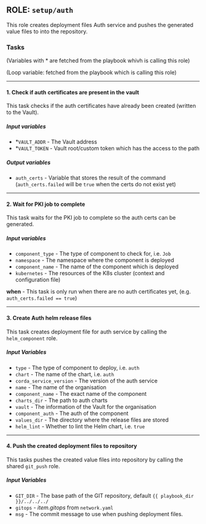 [//]: # (##############################################################################################)
[//]: # (Copyright Accenture. All Rights Reserved.)
[//]: # (SPDX-License-Identifier: Apache-2.0)
[//]: # (##############################################################################################)

## ROLE: `setup/auth`
This role creates deployment files Auth service and pushes the generated value files to into the repository.

### Tasks
(Variables with * are fetched from the playbook whivh is calling this role)

(Loop variable: fetched from the playbook which is calling this role)

---

#### 1. Check if auth certificates are present in the vault
This task checks if the auth certificates have already been created (written to the Vault).
##### Input variables
- *`VAULT_ADDR` - The Vault address
- *`VAULT_TOKEN` - Vault root/custom token which has the access to the path
##### Output variables
- `auth_certs` - Variable that stores the result of the command (`auth_certs.failed` will be `true` when the certs do not exist yet)

---

#### 2. Wait for PKI job to complete
This task waits for the PKI job to complete so the auth certs can be generated.
##### Input variables
- `component_type` - The type of component to check for, i.e. `Job`
- `namespace` - The namespace where the component is deployed
- `component_name` - The name of the component which is deployed
- `kubernetes` - The resources of the K8s cluster (context and configuration file)

**when** - This task is only run when there are no auth certificates yet, (e.g. `auth_certs.failed == true`)

---

#### 3. Create Auth helm release files
This task creates deployment file for auth service by calling the `helm_component` role.
##### Input Variables
- `type` - The type of component to deploy, i.e. `auth`
- `chart` - The name of the chart, i.e. `auth`
- `corda_service_version` - The version of the auth service
- `name` - The name of the organisation
- `component_name` - The exact name of the component
- `charts_dir` - The path to auth charts
- `vault` - The information of the Vault for the organisation
- `component_auth` - The auth of the component
- `values_dir` - The directory where the release files are stored
- `helm_lint` - Whether to lint the Helm chart, i.e. `true` 

---

#### 4. Push the created deployment files to repository
This tasks pushes the created value files into repository by calling the shared `git_push` role.
##### Input Variables
- `GIT_DIR` - The base path of the GIT repository, default `{{ playbook_dir }}/../../../`
- `gitops` - *item.gitops* from `network.yaml`
- `msg` - The commit message to use when pushing deployment files.

